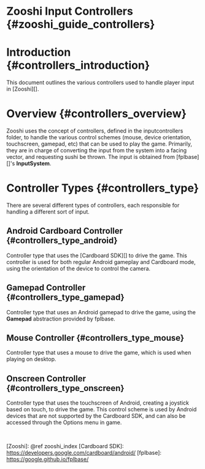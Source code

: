 Zooshi Input Controllers {#zooshi_guide_controllers}
===================

# Introduction {#controllers_introduction}

This document outlines the various controllers used to handle player input in
[Zooshi][].

# Overview {#controllers_overview}

Zooshi uses the concept of controllers, defined in the inputcontrollers folder,
to handle the various control schemes (mouse, device orientation, touchscreen,
gamepad, etc) that can be used to play the game. Primarily, they are in charge
of converting the input from the system into a facing vector, and requesting
sushi be thrown. The input is obtained from [fplbase][]'s **InputSystem**.

# Controller Types {#controllers_type}

There are several different types of controllers, each responsible for handling
a different sort of input.

## Android Cardboard Controller {#controllers_type_android}

Controller type that uses the [Cardboard SDK][] to drive the game. This
controller is used for both regular Android gameplay and Cardboard mode, using
the orientation of the device to control the camera.

## Gamepad Controller {#controllers_type_gamepad}

Controller type that uses an Android gamepad to drive the game, using the
**Gamepad** abstraction provided by fplbase.

## Mouse Controller {#controllers_type_mouse}

Controller type that uses a mouse to drive the game, which is used when playing
on desktop.

## Onscreen Controller {#controllers_type_onscreen}

Controller type that uses the touchscreen of Android, creating a joystick
based on touch, to drive the game. This control scheme is used by Android
devices that are not supported by the Cardboard SDK, and can also be accessed
through the Options menu in game.

<br>

  [Zooshi]: @ref zooshi_index
  [Cardboard SDK]: https://developers.google.com/cardboard/android/
  [fplbase]: https://google.github.io/fplbase/
